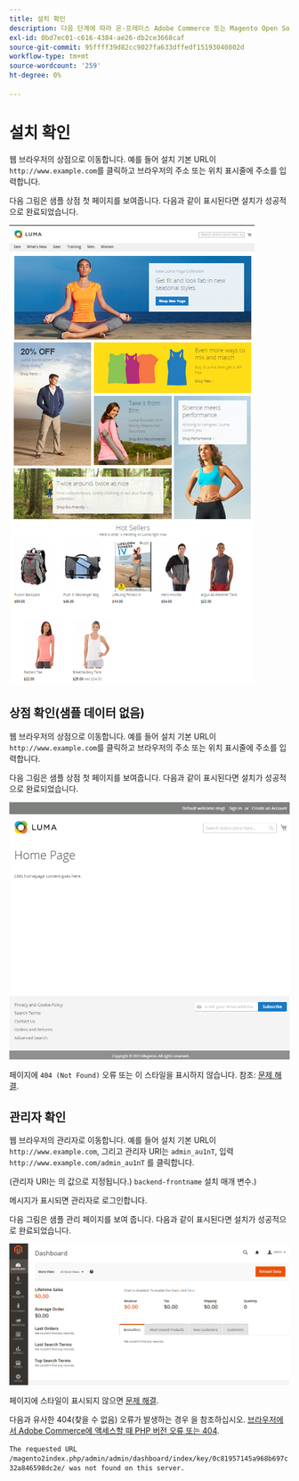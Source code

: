 ```yaml
---
title: 설치 확인
description: 다음 단계에 따라 온-프레미스 Adobe Commerce 또는 Magento Open Source 설치가 성공했는지 확인합니다.
exl-id: 0bd7ec01-c616-4384-ae26-db2ce3668caf
source-git-commit: 95ffff39d82cc9027fa633dffedf15193040802d
workflow-type: tm+mt
source-wordcount: '259'
ht-degree: 0%

---
```


# 설치 확인

웹 브라우저의 상점으로 이동합니다. 예를 들어 설치 기본 URL이 `http://www.example.com`를 클릭하고 브라우저의 주소 또는 위치 표시줄에 주소를 입력합니다.

다음 그림은 샘플 상점 첫 페이지를 보여줍니다. 다음과 같이 표시된다면 설치가 성공적으로 완료되었습니다.

![Luma 테마를 사용한 상점](../../assets/installation/install-success_store-luma.png)

## 상점 확인(샘플 데이터 없음)

웹 브라우저의 상점으로 이동합니다. 예를 들어 설치 기본 URL이 `http://www.example.com`를 클릭하고 브라우저의 주소 또는 위치 표시줄에 주소를 입력합니다.

다음 그림은 샘플 상점 첫 페이지를 보여줍니다. 다음과 같이 표시된다면 설치가 성공적으로 완료되었습니다.

![성공적인 설치를 확인하는 Storefront](../../assets/installation/install-success_store.png)

페이지에 `404 (Not Found)` 오류 또는 이 스타일을 표시하지 않습니다. 참조: [문제 해결](https://support.magento.com/hc/en-us/articles/360032994352).

## 관리자 확인

웹 브라우저의 관리자로 이동합니다. 예를 들어 설치 기본 URL이 `http://www.example.com`, 그리고 관리자 URI는 `admin_au1nT`, 입력 `http://www.example.com/admin_au1nT` 를 클릭합니다.

(관리자 URI는 의 값으로 지정됩니다.) `backend-frontname` 설치 매개 변수.)

메시지가 표시되면 관리자로 로그인합니다.

다음 그림은 샘플 관리 페이지를 보여 줍니다. 다음과 같이 표시된다면 설치가 성공적으로 완료되었습니다.

![성공적인 설치를 확인하는 관리자](../../assets/installation/install_success_admin.png)

페이지에 스타일이 표시되지 않으면 [문제 해결](https://support.magento.com/hc/en-us/articles/360032994352).

다음과 유사한 404(찾을 수 없음) 오류가 발생하는 경우 을 참조하십시오. [브라우저에서 Adobe Commerce에 액세스할 때 PHP 버전 오류 또는 404](https://support.magento.com/hc/en-us/articles/360033117152).

`The requested URL /magento2index.php/admin/admin/dashboard/index/key/0c81957145a968b697c32a846598dc2e/ was not found on this server.`
